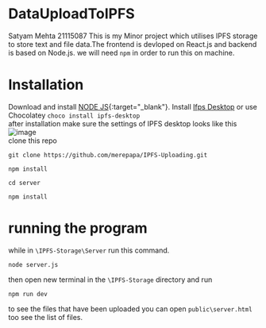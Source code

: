 # DataUploadToIPFS

Satyam Mehta 21115087
This is my Minor project which utilises IPFS storage to store text and file data.The frontend is devloped on React.js and backend is based on Node.js. we will need `npm` in order to run this on machine.

# Installation

Download and install [NODE JS](https://nodejs.org/en/download/prebuilt-installer){:target="_blank"}.
Install [Ifps Desktop](https://docs.ipfs.tech/install/ipfs-desktop/) or use Chocolatey `choco install ipfs-desktop`<br/>
after installation make sure the settings of IPFS desktop looks like this
![image](https://i.ibb.co/Ky5xRBg/NVIDIA-Share-T9gz-MTLmm5.png) <br/>
clone this repo

```
git clone https://github.com/merepapa/IPFS-Uploading.git
```

```
npm install
```

```
cd server
```

```
npm install
```

# running the program

while in `\IPFS-Storage\Server`
run this command.

```
node server.js
```

then open new terminal in the `\IPFS-Storage` directory and run

```
npm run dev
```

to see the files that have been uploaded you can open `public\server.html` too see the list of files.
